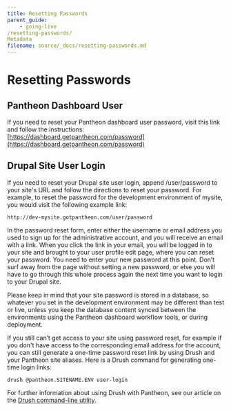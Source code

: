 ```yaml
---
title: Resetting Passwords
parent_guide:
    - going-live
/resetting-passwords/
Metadata
filename: source/_docs/resetting-passwords.md
---
```


# Resetting Passwords

## Pantheon Dashboard User

If you need to reset your Pantheon dashboard user password, visit this link and follow the instructions:  
 [https://dashboard.getpantheon.com/password](https://dashboard.getpantheon.com/password)

## Drupal Site User Login

If you need to reset your Drupal site user login, append /user/password to your site's URL and follow the directions to reset your password. For example, to reset the password for the development environment of mysite, you would visit the following example link:

    http://dev-mysite.gotpantheon.com/user/password

In the password reset form, enter either the username or email address you used to sign up for the administrative account, and you will receive an email with a link. When you click the link in your email, you will be logged in to your site and brought to your user profile edit page, where you can reset your password. You need to enter your new password at this point. Don’t surf away from the page without setting a new password, or else you will have to go through this whole process again the next time you want to login to your Drupal site.

Please keep in mind that your site password is stored in a database, so whatever you set in the development environment may be different than test or live, unless you keep the database content synced between the environments using the Pantheon dashboard workflow tools, or during deployment.

If you still can’t get access to your site using password reset, for example if you don't have access to the corresponding email address for the account, you can still generate a one-time password reset link by using Drush and your Pantheon site aliases. Here is a Drush command for generating one-time login links:

    drush @pantheon.SITENAME.ENV user-login

For further information about using Drush with Pantheon, see our article on the [Drush command-line utility](/documentation/advanced-topics/drush-command-line-utility/).


